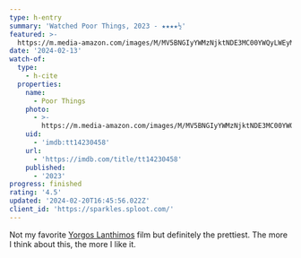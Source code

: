 ```yaml
---
type: h-entry
summary: 'Watched Poor Things, 2023 - ★★★★½'
featured: >-
  https://m.media-amazon.com/images/M/MV5BNGIyYWMzNjktNDE3MC00YWQyLWEyMmEtN2ZmNzZhZDk3NGJlXkEyXkFqcGdeQXVyMTUzMTg2ODkz._V1_SX300.jpg
date: '2024-02-13'
watch-of:
  type:
    - h-cite
  properties:
    name:
      - Poor Things
    photo:
      - >-
        https://m.media-amazon.com/images/M/MV5BNGIyYWMzNjktNDE3MC00YWQyLWEyMmEtN2ZmNzZhZDk3NGJlXkEyXkFqcGdeQXVyMTUzMTg2ODkz._V1_SX300.jpg
    uid:
      - 'imdb:tt14230458'
    url:
      - 'https://imdb.com/title/tt14230458'
    published:
      - '2023'
progress: finished
rating: '4.5'
updated: '2024-02-20T16:45:56.022Z'
client_id: 'https://sparkles.sploot.com/'
---
```

Not my favorite [Yorgos Lanthimos](https://imdb.com/name/nm0487166) film but definitely the prettiest. The more I think about this, the more I like it.
